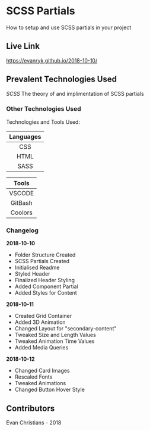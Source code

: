 # SCSS Partials

How to setup and use SCSS partials in your project

## Live Link

https://evanryk.github.io/2018-10-10/

## Prevalent Technologies Used

*SCSS*
The theory of and implimentation of SCSS partials

### Other Technologies Used

Technologies and Tools Used:

|**Languages**|
|:-----------:|
| CSS         |
| HTML        |
| SASS        |

|**Tools**|
|:-----------:|
| VSCODE      |
| GitBash     |
| Coolors     |

### Changelog

**2018-10-10**
- Folder Structure Created
- SCSS Partials Created
- Initialised Readme
- Styled Header
- Finalized Header Styling
- Added Component Partial
- Added Styles for Content

**2018-10-11**
- Created Grid Container
- Added 3D Animation
- Changed Layout for "secondary-content"
- Tweaked Size and Length Values
- Tweaked Animation Time Values
- Added Media Queries

**2018-10-12**
- Changed Card Images
- Rescaled Fonts
- Tweaked Animations
- Changed Button Hover Style

## Contributors

Evan Christians - 2018